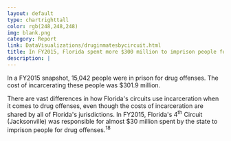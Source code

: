 ```yaml
---
layout: default
type: chartrighttall
color: rgb(248,248,248)
img: blank.png
category: Report
link: DataVisualizations/druginmatesbycircuit.html
title: In FY2015, Florida spent more $300 million to imprison people for drug offenses.
description: |
---
```

In a FY2015 snapshot, 15,042 people were in prison for drug offenses.
 The cost of incarcerating these people was $301.9 million.

There are vast differences in how Florida's circuits use incarceration
 when it comes to drug offenses, even though the costs of incarceration
 are shared by all of Florida's jurisdictions. In FY2015, Florida's 4<sup>th</sup>
 Circuit (Jacksonville) was responsible for almost $30 million
 spent by the state to imprison people for drug offenses.<sup>18</sup>